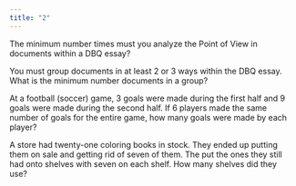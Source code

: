 ```yaml
---
title: "2"
---
```

The minimum number times must you analyze the Point of View in documents within a DBQ essay?

You must group documents in at least 2 or 3 ways within the DBQ essay. What is the minimum number documents in a group?

At a football (soccer) game, 3 goals were made during the first half and 9 goals were made during the second half. If 6 players made the same number of goals for the entire game, how many goals were made by each player?

A store had twenty-one coloring books in stock. They ended up putting them on sale and
getting rid of seven of them. The put the ones they still had onto shelves with seven on each
shelf. How many shelves did they use?

